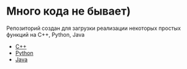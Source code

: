 # Много кода не бывает)
Репозиторий создан для загрузки реализации некоторых простых функций на C++, Python, Java
- [C++](https://github.com/GunBladeMan/someCodeForFun/blob/main/readme/C%2B%2B.md)
- [Python]()
- [Java]()
